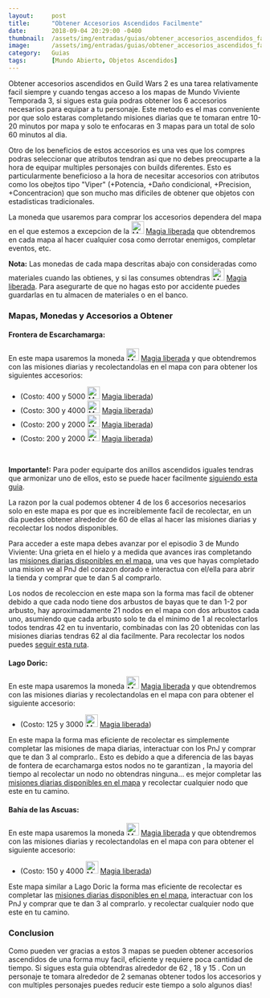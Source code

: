 ```yaml
---
layout:     post
title:      "Obtener Accesorios Ascendidos Facilmente"
date:       2018-09-04 20:29:00 -0400
thumbnail:  /assets/img/entradas/guias/obtener_accesorios_ascendidos_facilmente_thumbnail.png
image:      /assets/img/entradas/guias/obtener_accesorios_ascendidos_facilmente.png
category:   Guias
tags:       [Mundo Abierto, Objetos Ascendidos]
---
```


<p>Obtener accesorios ascendidos en Guild Wars 2 es una tarea relativamente facil siempre y cuando tengas acceso a los mapas de Mundo Viviente Temporada 3, si sigues esta guia podras obtener los 6 accesorios necesarios para equipar a tu personaje. Este metodo es el mas conveniente por que solo estaras completando misiones diarias que te tomaran entre 10-20 minutos por mapa y solo te enfocaras en 3 mapas para un total de solo 60 minutos al dia.</p>

<p>Otro de los beneficios de estos accesorios es una ves que los compres podras seleccionar que atributos tendran asi que no debes preocuparte a la hora de equipar multiples personajes con builds diferentes. Esto es particularmente beneficioso a la hora de necesitar accesorios con atributos como los obejtos tipo "Viper" (+Potencia, +Daño condicional, +Precision, +Concentracion) que son mucho mas dificiles de obtener que objetos con estadisticas tradicionales.</p>

<p>La moneda que usaremos para comprar los accesorios dependera del mapa en el que estemos a excepcion de la <a href="https://wiki-es.guildwars2.com/wiki/Magia_liberada" title="Magia liberada" class="embed-link"><img alt="Magia liberada" src="https://gw2guias.com/assets/img/20px-Magia_liberada.png" width="25" height="25" /></a> <a href="https://wiki-es.guildwars2.com/wiki/Magia_liberada" title="gw2:Magia liberada">Magia liberada</a> que obtendremos en cada mapa al hacer cualquier cosa como derrotar enemigos, completar eventos, etc.</p>

<p><strong>Nota:</strong> Las monedas de cada mapa descritas abajo con consideradas como materiales cuando las obtienes, y si las consumes obtendras <a href="https://wiki-es.guildwars2.com/wiki/Magia_liberada" title="Magia liberada" class="embed-link"><img alt="Magia liberada" src="https://gw2guias.com/assets/img/20px-Magia_liberada.png" width="25" height="25" /></a> <a href="https://wiki-es.guildwars2.com/wiki/Magia_liberada" title="gw2:Magia liberada">Magia liberada</a>. Para asegurarte de que no hagas esto por accidente puedes guardarlas en tu almacen de materiales o en el banco.</p>

<h3>Mapas, Monedas y Accesorios a Obtener</h3>

<h4>Frontera de Escarchamarga:</h4>

<p>En este mapa usaremos la moneda <a href="https://wiki-es.guildwars2.com/wiki/Magia_liberada" title="Magia liberada" class="embed-link"><img alt="Magia liberada" src="https://gw2guias.com/assets/img/20px-Magia_liberada.png" width="25" height="25" /></a> <a href="https://wiki-es.guildwars2.com/wiki/Magia_liberada" title="gw2:Magia liberada">Magia liberada</a> y <span class="embed-link"><span data-armory-embed="items" data-armory-ids="79899" data-armory-inline-text="wiki" data-armory-size="24"></span></span> que obtendremos con las misiones diarias y recolectandolas en el mapa con <span class="embed-link"><span data-armory-embed="items" data-armory-ids="22997" data-armory-inline-text="wiki" data-armory-size="24"></span></span> para obtener los siguientes accesorios:</p>

<ul>
  <li>
    <span class="embed-link"><span data-armory-embed="items" data-armory-ids="79830" data-armory-inline-text="wiki" data-armory-size="24"></span></span>
    (Costo: 400 <span class="embed-link"><span data-armory-embed="items" data-armory-ids="79899" data-armory-inline-text="wiki" data-armory-size="24"></span></span> y 5000 <a href="https://wiki-es.guildwars2.com/wiki/Magia_liberada" title="Magia liberada" class="embed-link"><img alt="Magia liberada" src="https://gw2guias.com/assets/img/20px-Magia_liberada.png" width="25" height="25" /></a> <a href="https://wiki-es.guildwars2.com/wiki/Magia_liberada" title="gw2:Magia liberada">Magia liberada</a>)
  </li>
  
  <li>
    <span class="embed-link"><span data-armory-embed="items" data-armory-ids="79745" data-armory-inline-text="wiki" data-armory-size="24"></span></span>
    (Costo: 300 <span class="embed-link"><span data-armory-embed="items" data-armory-ids="79899" data-armory-inline-text="wiki" data-armory-size="24"></span></span> y 4000 <a href="https://wiki-es.guildwars2.com/wiki/Magia_liberada" title="Magia liberada" class="embed-link"><img alt="Magia liberada" src="https://gw2guias.com/assets/img/20px-Magia_liberada.png" width="25" height="25" /></a> <a href="https://wiki-es.guildwars2.com/wiki/Magia_liberada" title="gw2:Magia liberada">Magia liberada</a>)
  </li>
  
  <li>
    <span class="embed-link"><span data-armory-embed="items" data-armory-ids="79712" data-armory-inline-text="wiki" data-armory-size="24"></span></span>
    (Costo: 200 <span class="embed-link"><span data-armory-embed="items" data-armory-ids="79899" data-armory-inline-text="wiki" data-armory-size="24"></span></span> y 2000 <a href="https://wiki-es.guildwars2.com/wiki/Magia_liberada" title="Magia liberada" class="embed-link"><img alt="Magia liberada" src="https://gw2guias.com/assets/img/20px-Magia_liberada.png" width="25" height="25" /></a> <a href="https://wiki-es.guildwars2.com/wiki/Magia_liberada" title="gw2:Magia liberada">Magia liberada</a>)
  </li>
  
  <li>
    <span class="embed-link"><span data-armory-embed="items" data-armory-ids="79712" data-armory-inline-text="wiki" data-armory-size="24"></span></span>
    (Costo: 200 <span class="embed-link"><span data-armory-embed="items" data-armory-ids="79899" data-armory-inline-text="wiki" data-armory-size="24"></span></span> y 2000 <a href="https://wiki-es.guildwars2.com/wiki/Magia_liberada" title="Magia liberada" class="embed-link"><img alt="Magia liberada" src="https://gw2guias.com/assets/img/20px-Magia_liberada.png" width="25" height="25" /></a> <a href="https://wiki-es.guildwars2.com/wiki/Magia_liberada" title="gw2:Magia liberada">Magia liberada</a>)
  </li>
</ul>

<br />

<p><strong>Importante!:</strong> Para poder equiparte dos anillos ascendidos iguales tendras que armonizar uno de ellos, esto se puede hacer facilmente <a href="#" title="Guia: Como armonizar anillos">siguiendo esta guia</a>.</p>

<p>La razon por la cual podemos obtener 4 de los 6 accesorios necesarios solo en este mapa es por que <span class="embed-link"><span data-armory-embed="items" data-armory-ids="79899" data-armory-inline-text="wiki" data-armory-size="24"></span></span> es increiblemente facil de recolectar, en un dia puedes obtener alrededor de 60 de ellas al hacer las misiones diarias y recolectar los nodos disponibles.</p>

<p>Para acceder a este mapa debes avanzar por el episodio 3 de Mundo Viviente: Una grieta en el hielo y a medida que avances iras completando las <a href="http://gw2maps.ch/?mapId=4762" rel="nofollow">misiones diarias disponibles en el mapa</a>, una ves que hayas completado una mision ve al PnJ del corazon dorado e interactua con el/ella para abrir la tienda y comprar <span class="embed-link"><span data-armory-embed="items" data-armory-ids="79750" data-armory-inline-text="wiki" data-armory-size="24"></span></span> que te dan 5 <span class="embed-link"><span data-armory-embed="items" data-armory-ids="79899" data-armory-inline-text="wiki" data-armory-size="24"></span></span> al comprarlo.</p>

<p>Los nodos de recoleccion en este mapa son la forma mas facil de obtener <span class="embed-link"><span data-armory-embed="items" data-armory-ids="79899" data-armory-inline-text="wiki" data-armory-size="24"></span></span> debido a que cada nodo tiene dos arbustos de bayas que te dan 1-2 por arbusto, hay aproximadamente 21 nodos en el mapa con dos arbustos cada uno, asumiendo que cada arbusto solo te da el minimo de 1 al recolectarlos todos tendras 42 <span class="embed-link"><span data-armory-embed="items" data-armory-ids="79899" data-armory-inline-text="wiki" data-armory-size="24"></span></span> en tu inventario, combinadas con las 20 obtenidas con las misiones diarias tendras 62 <span class="embed-link"><span data-armory-embed="items" data-armory-ids="79899" data-armory-inline-text="wiki" data-armory-size="24"></span></span> al dia facilmente. Para recolectar los nodos puedes <a href="http://gw2maps.ch/?mapId=4764" rel="nofollow">seguir esta ruta</a>.</p>

<h4>Lago Doric:</h4>

<p>En este mapa usaremos la moneda <a href="https://wiki-es.guildwars2.com/wiki/Magia_liberada" title="Magia liberada" class="embed-link"><img alt="Magia liberada" src="https://gw2guias.com/assets/img/20px-Magia_liberada.png" width="25" height="25" /></a> <a href="https://wiki-es.guildwars2.com/wiki/Magia_liberada" title="gw2:Magia liberada">Magia liberada</a> y <span class="embed-link"><span data-armory-embed="items" data-armory-ids="80332" data-armory-inline-text="wiki" data-armory-size="24"></span></span> que obtendremos con las misiones diarias y recolectandolas en el mapa con <span class="embed-link"><span data-armory-embed="items" data-armory-ids="23001" data-armory-inline-text="wiki" data-armory-size="24"></span></span> para obtener el siguiente accesorio:</p>

<ul>
  <li>
    <span class="embed-link"><span data-armory-embed="items" data-armory-ids="80241" data-armory-inline-text="wiki" data-armory-size="24"></span></span>
    (Costo: 125 <span class="embed-link"><span data-armory-embed="items" data-armory-ids="80332" data-armory-inline-text="wiki" data-armory-size="24"></span></span> y 3000 <a href="https://wiki-es.guildwars2.com/wiki/Magia_liberada" title="Magia liberada" class="embed-link"><img alt="Magia liberada" src="https://gw2guias.com/assets/img/20px-Magia_liberada.png" width="25" height="25" /></a> <a href="https://wiki-es.guildwars2.com/wiki/Magia_liberada" title="gw2:Magia liberada">Magia liberada</a>)
  </li>
</ul>

<p>En este mapa la forma mas eficiente de recolectar <span class="embed-link"><span data-armory-embed="items" data-armory-ids="80332" data-armory-inline-text="wiki" data-armory-size="24"></span></span> es simplemente completar las misiones de mapa diarias, interactuar con los PnJ y comprar <span class="embed-link"><span data-armory-embed="items" data-armory-ids="80679" data-armory-inline-text="wiki" data-armory-size="24"></span></span> que te dan 3 <span class="embed-link"><span data-armory-embed="items" data-armory-ids="80332" data-armory-inline-text="wiki" data-armory-size="24"></span></span> al comprarlo.. Esto es debido a que a diferencia de las bayas de fontera de ecarchamarga estos nodos no te garantizan <span class="embed-link"><span data-armory-embed="items" data-armory-ids="80332" data-armory-inline-text="wiki" data-armory-size="24"></span></span>, la mayoria del tiempo al recolectar un nodo no obtendras ninguna... es mejor completar las <a href="http://gw2maps.ch/?mapId=4765" rel="nofollow">misiones diarias disponibles en el mapa</a> y recolectar cualquier nodo que este en tu camino.</p>

<h4>Bahía de las Ascuas:</h4>

<p>En este mapa usaremos la moneda <a href="https://wiki-es.guildwars2.com/wiki/Magia_liberada" title="Magia liberada" class="embed-link"><img alt="Magia liberada" src="https://gw2guias.com/assets/img/20px-Magia_liberada.png" width="25" height="25" /></a> <a href="https://wiki-es.guildwars2.com/wiki/Magia_liberada" title="gw2:Magia liberada">Magia liberada</a> y <span class="embed-link"><span data-armory-embed="items" data-armory-ids="79469" data-armory-inline-text="wiki" data-armory-size="24"></span></span> que obtendremos con las misiones diarias y recolectandolas en el mapa con <span class="embed-link"><span data-armory-embed="items" data-armory-ids="23000" data-armory-inline-text="wiki" data-armory-size="24"></span></span> para obtener el siguiente accesorio:</p>

<ul>
  <li>
    <span class="embed-link"><span data-armory-embed="items" data-armory-ids="80241" data-armory-inline-text="wiki" data-armory-size="24"></span></span>
    (Costo: 150 <span class="embed-link"><span data-armory-embed="items" data-armory-ids="79469" data-armory-inline-text="wiki" data-armory-size="24"></span></span> y 4000 <a href="https://wiki-es.guildwars2.com/wiki/Magia_liberada" title="Magia liberada" class="embed-link"><img alt="Magia liberada" src="https://gw2guias.com/assets/img/20px-Magia_liberada.png" width="25" height="25" /></a> <a href="https://wiki-es.guildwars2.com/wiki/Magia_liberada" title="gw2:Magia liberada">Magia liberada</a>)
  </li>
</ul>

<p>Este mapa similar a Lago Doric la forma mas eficiente de recolectar <span class="embed-link"><span data-armory-embed="items" data-armory-ids="79469" data-armory-inline-text="wiki" data-armory-size="24"></span></span> es completar las <a href="http://gw2maps.ch/?mapId=4766" rel="nofollow">misiones diarias disponibles en el mapa</a>, interactuar con los PnJ y comprar <span class="embed-link"><span data-armory-embed="items" data-armory-ids="79462" data-armory-inline-text="wiki" data-armory-size="24"></span></span> que te dan 3 <span class="embed-link"><span data-armory-embed="items" data-armory-ids="79469" data-armory-inline-text="wiki" data-armory-size="24"></span></span> al comprarlo. y recolectar cualquier nodo que este en tu camino.</p>

<h3>Conclusion</h3>

<p>Como pueden ver gracias a estos 3 mapas se pueden obtener accesorios ascendidos de una forma muy facil, eficiente y requiere poca cantidad de tiempo. Si sigues esta guia obtendras alrededor de 62 <span class="embed-link"><span data-armory-embed="items" data-armory-ids="79899" data-armory-inline-text="wiki" data-armory-size="24"></span></span>, 18 <span class="embed-link"><span data-armory-embed="items" data-armory-ids="80332" data-armory-inline-text="wiki" data-armory-size="24"></span></span> y 15 <span class="embed-link"><span data-armory-embed="items" data-armory-ids="79469" data-armory-inline-text="wiki" data-armory-size="24"></span></span>. Con un personaje te tomara alrededor de 2 semanas obtener todos los accesorios y con multiples personajes puedes reducir este tiempo a solo algunos dias!</p>
</div>

